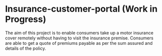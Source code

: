 # Insurance-customer-portal (Work in Progress)

The aim of this project is to enable consumers take up a motor insurance cover remotely without having to visit the insurance premise. 
Consumers are able to get a quote of premiums payable as per the sum assured and details of the policy.
